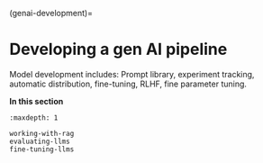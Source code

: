 (genai-development)=
# Developing a gen AI pipeline
Model development includes: Prompt library, experiment tracking, automatic distribution, fine-tuning, RLHF, fine parameter tuning.

**In this section**

```{toctree}
:maxdepth: 1

working-with-rag
evaluating-llms
fine-tuning-llms
```